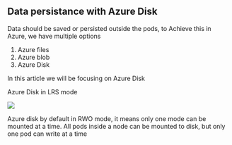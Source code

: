 ## Data persistance with Azure Disk

Data should be saved or persisted outside the pods, to Achieve this in Azure, we have multiple options
1. Azure files
2. Azure blob
3. Azure Disk

In this article we will be focusing on Azure Disk


Azure Disk in LRS mode

![](images/LRS_Disk.png)

Azure disk by default in RWO mode, it means only one mode can be mounted at a time. All pods inside a node can be mounted to disk, but only one pod can write at a time

